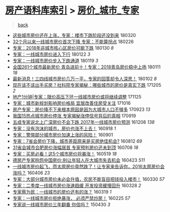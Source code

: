 [房产语料库索引](../../README.md)  > [房价_城市_专家](房价_城市_专家.md)
====
> [back](../README.md)

- [这些城市房价还在上涨，专家：楼市下跌阶段还没到来](http://jkwz.applinzi.com/ittc/7082654475968054282.html#%E8%BF%99%E4%BA%9B%E5%9F%8E%E5%B8%82%E6%88%BF%E4%BB%B7%E8%BF%98%E5%9C%A8%E4%B8%8A%E6%B6%A8%EF%BC%8C%E4%B8%93%E5%AE%B6%EF%BC%9A%E6%A5%BC%E5%B8%82%E4%B8%8B%E8%B7%8C%E9%98%B6%E6%AE%B5%E8%BF%98%E6%B2%A1%E5%88%B0%E6%9D%A5) 180320  
- [32个月以来一线城市房价首次下降 专家：不能算拐点](http://jkwz.applinzi.com/ittc/7074400662345745424.html#32%E4%B8%AA%E6%9C%88%E4%BB%A5%E6%9D%A5%E4%B8%80%E7%BA%BF%E5%9F%8E%E5%B8%82%E6%88%BF%E4%BB%B7%E9%A6%96%E6%AC%A1%E4%B8%8B%E9%99%8D+%E4%B8%93%E5%AE%B6%EF%BC%9A%E4%B8%8D%E8%83%BD%E7%AE%97%E6%8B%90%E7%82%B9) 180226  
- [专家：2018年非城市核心区房价可能下跌](http://jkwz.applinzi.com/ittc/7064298320304800784.html#%E4%B8%93%E5%AE%B6%EF%BC%9A2018%E5%B9%B4%E9%9D%9E%E5%9F%8E%E5%B8%82%E6%A0%B8%E5%BF%83%E5%8C%BA%E6%88%BF%E4%BB%B7%E5%8F%AF%E8%83%BD%E4%B8%8B%E8%B7%8C) 180130 *8* 
- [专家：一线城市房价进入下行](http://jkwz.applinzi.com/ittc/7061364812942935046.html#%E4%B8%93%E5%AE%B6%EF%BC%9A%E4%B8%80%E7%BA%BF%E5%9F%8E%E5%B8%82%E6%88%BF%E4%BB%B7%E8%BF%9B%E5%85%A5%E4%B8%8B%E8%A1%8C) 180122 *3* 
- [专家：一线城市房价步入下跌通道](http://jkwz.applinzi.com/ittc/7060195214713422854.html#%E4%B8%93%E5%AE%B6%EF%BC%9A%E4%B8%80%E7%BA%BF%E5%9F%8E%E5%B8%82%E6%88%BF%E4%BB%B7%E6%AD%A5%E5%85%A5%E4%B8%8B%E8%B7%8C%E9%80%9A%E9%81%93) 180119 *3* 
- [全国261个城市最新房价 青岛进前十！专家：2018青岛房价稳中上扬](http://jkwz.applinzi.com/ittc/7057323287833478154.html#%E5%85%A8%E5%9B%BD261%E4%B8%AA%E5%9F%8E%E5%B8%82%E6%9C%80%E6%96%B0%E6%88%BF%E4%BB%B7+%E9%9D%92%E5%B2%9B%E8%BF%9B%E5%89%8D%E5%8D%81%EF%BC%81%E4%B8%93%E5%AE%B6%EF%BC%9A2018%E9%9D%92%E5%B2%9B%E6%88%BF%E4%BB%B7%E7%A8%B3%E4%B8%AD%E4%B8%8A%E6%89%AC) 180111 *18* 
- [最新消息！三四线城市房价几万一平，专家的回答却令人深思！](http://jkwz.applinzi.com/ittc/7053912341890991115.html#%E6%9C%80%E6%96%B0%E6%B6%88%E6%81%AF%EF%BC%81%E4%B8%89%E5%9B%9B%E7%BA%BF%E5%9F%8E%E5%B8%82%E6%88%BF%E4%BB%B7%E5%87%A0%E4%B8%87%E4%B8%80%E5%B9%B3%EF%BC%8C%E4%B8%93%E5%AE%B6%E7%9A%84%E5%9B%9E%E7%AD%94%E5%8D%B4%E4%BB%A4%E4%BA%BA%E6%B7%B1%E6%80%9D%EF%BC%81) 180102 *8* 
- [现在该不该出手买房？社科院专家揭秘：哪些城市的房价是真实下跌](http://jkwz.applinzi.com/ittc/7043718603969397776.html#%E7%8E%B0%E5%9C%A8%E8%AF%A5%E4%B8%8D%E8%AF%A5%E5%87%BA%E6%89%8B%E4%B9%B0%E6%88%BF%EF%BC%9F%E7%A4%BE%E7%A7%91%E9%99%A2%E4%B8%93%E5%AE%B6%E6%8F%AD%E7%A7%98%EF%BC%9A%E5%93%AA%E4%BA%9B%E5%9F%8E%E5%B8%82%E7%9A%84%E6%88%BF%E4%BB%B7%E6%98%AF%E7%9C%9F%E5%AE%9E%E4%B8%8B%E8%B7%8C) 171205 *2* 
- [地产1分钟|专家：限价高压下环一线城市房价或将继续调整](http://jkwz.applinzi.com/ittc/7039969724488746000.html#%E5%9C%B0%E4%BA%A71%E5%88%86%E9%92%9F%7C%E4%B8%93%E5%AE%B6%EF%BC%9A%E9%99%90%E4%BB%B7%E9%AB%98%E5%8E%8B%E4%B8%8B%E7%8E%AF%E4%B8%80%E7%BA%BF%E5%9F%8E%E5%B8%82%E6%88%BF%E4%BB%B7%E6%88%96%E5%B0%86%E7%BB%A7%E7%BB%AD%E8%B0%83%E6%95%B4) 171125  
- [专家：城市新规划影响房价格局 宜居改善住房受关注](http://jkwz.applinzi.com/ittc/7024963905670087696.html#%E4%B8%93%E5%AE%B6%EF%BC%9A%E5%9F%8E%E5%B8%82%E6%96%B0%E8%A7%84%E5%88%92%E5%BD%B1%E5%93%8D%E6%88%BF%E4%BB%B7%E6%A0%BC%E5%B1%80+%E5%AE%9C%E5%B1%85%E6%94%B9%E5%96%84%E4%BD%8F%E6%88%BF%E5%8F%97%E5%85%B3%E6%B3%A8) 171016  
- [房产专家：房价降不下来根本原因是因为大城市人口不够多](http://jkwz.applinzi.com/ittc/7016435091432277009.html#%E6%88%BF%E4%BA%A7%E4%B8%93%E5%AE%B6%EF%BC%9A%E6%88%BF%E4%BB%B7%E9%99%8D%E4%B8%8D%E4%B8%8B%E6%9D%A5%E6%A0%B9%E6%9C%AC%E5%8E%9F%E5%9B%A0%E6%98%AF%E5%9B%A0%E4%B8%BA%E5%A4%A7%E5%9F%8E%E5%B8%82%E4%BA%BA%E5%8F%A3%E4%B8%8D%E5%A4%9F%E5%A4%9A) 170923 *13* 
- [我国15热点城市房价停涨 专家揭秘涨停信号背后的真相](http://jkwz.applinzi.com/ittc/7015065478681330705.html#%E6%88%91%E5%9B%BD15%E7%83%AD%E7%82%B9%E5%9F%8E%E5%B8%82%E6%88%BF%E4%BB%B7%E5%81%9C%E6%B6%A8+%E4%B8%93%E5%AE%B6%E6%8F%AD%E7%A7%98%E6%B6%A8%E5%81%9C%E4%BF%A1%E5%8F%B7%E8%83%8C%E5%90%8E%E7%9A%84%E7%9C%9F%E7%9B%B8) 170919  
- [五成专家说北上广深房价不会下跌 2017年一线城市房价预测](http://jkwz.applinzi.com/ittc/6909315877064672260.html#%E4%BA%94%E6%88%90%E4%B8%93%E5%AE%B6%E8%AF%B4%E5%8C%97%E4%B8%8A%E5%B9%BF%E6%B7%B1%E6%88%BF%E4%BB%B7%E4%B8%8D%E4%BC%9A%E4%B8%8B%E8%B7%8C+2017%E5%B9%B4%E4%B8%80%E7%BA%BF%E5%9F%8E%E5%B8%82%E6%88%BF%E4%BB%B7%E9%A2%84%E6%B5%8B) 161208 *138* 
- [专家：没有泡沫的城市，房价也涨不上去！](http://jkwz.applinzi.com/ittc/6879216263905149957.html#%E4%B8%93%E5%AE%B6%EF%BC%9A%E6%B2%A1%E6%9C%89%E6%B3%A1%E6%B2%AB%E7%9A%84%E5%9F%8E%E5%B8%82%EF%BC%8C%E6%88%BF%E4%BB%B7%E4%B9%9F%E6%B6%A8%E4%B8%8D%E4%B8%8A%E5%8E%BB%EF%BC%81) 160918 *1* 
- [专家：警惕部分城市房价加速上涨的风险！](http://jkwz.applinzi.com/ittc/6872956844024267780.html#%E4%B8%93%E5%AE%B6%EF%BC%9A%E8%AD%A6%E6%83%95%E9%83%A8%E5%88%86%E5%9F%8E%E5%B8%82%E6%88%BF%E4%BB%B7%E5%8A%A0%E9%80%9F%E4%B8%8A%E6%B6%A8%E7%9A%84%E9%A3%8E%E9%99%A9%EF%BC%81) 160901  
- [专家：7省会房价下降，城市差距原来是买房绝佳机会?](http://jkwz.applinzi.com/ittc/6865525687229875204.html#%E4%B8%93%E5%AE%B6%EF%BC%9A7%E7%9C%81%E4%BC%9A%E6%88%BF%E4%BB%B7%E4%B8%8B%E9%99%8D%EF%BC%8C%E5%9F%8E%E5%B8%82%E5%B7%AE%E8%B7%9D%E5%8E%9F%E6%9D%A5%E6%98%AF%E4%B9%B0%E6%88%BF%E7%BB%9D%E4%BD%B3%E6%9C%BA%E4%BC%9A%3F) 160812 *69* 
- [31省会城市合肥房价涨幅居首 专家预判房价还未到顶](http://jkwz.applinzi.com/ittc/6852460545269302277.html#31%E7%9C%81%E4%BC%9A%E5%9F%8E%E5%B8%82%E5%90%88%E8%82%A5%E6%88%BF%E4%BB%B7%E6%B6%A8%E5%B9%85%E5%B1%85%E9%A6%96+%E4%B8%93%E5%AE%B6%E9%A2%84%E5%88%A4%E6%88%BF%E4%BB%B7%E8%BF%98%E6%9C%AA%E5%88%B0%E9%A1%B6) 160708 *18* 
- [专家：买房必看！这5个城市房价将暴涨！](http://jkwz.applinzi.com/ittc/6834030812655518724.html#%E4%B8%93%E5%AE%B6%EF%BC%9A%E4%B9%B0%E6%88%BF%E5%BF%85%E7%9C%8B%EF%BC%81%E8%BF%995%E4%B8%AA%E5%9F%8E%E5%B8%82%E6%88%BF%E4%BB%B7%E5%B0%86%E6%9A%B4%E6%B6%A8%EF%BC%81) 160519 *18* 
- [德房产专家抱怨中国房价:别让年轻人在大城市失去机会](http://jkwz.applinzi.com/ittc/6824081233411572741.html#%E5%BE%B7%E6%88%BF%E4%BA%A7%E4%B8%93%E5%AE%B6%E6%8A%B1%E6%80%A8%E4%B8%AD%E5%9B%BD%E6%88%BF%E4%BB%B7%3A%E5%88%AB%E8%AE%A9%E5%B9%B4%E8%BD%BB%E4%BA%BA%E5%9C%A8%E5%A4%A7%E5%9F%8E%E5%B8%82%E5%A4%B1%E5%8E%BB%E6%9C%BA%E4%BC%9A) 160423 *511* 
- [一线城市房价起飞，而太原房价竟然跌了！让专家来告诉你，2016太原房价会涨吗？](http://jkwz.applinzi.com/ittc/6818096239459435524.html#%E4%B8%80%E7%BA%BF%E5%9F%8E%E5%B8%82%E6%88%BF%E4%BB%B7%E8%B5%B7%E9%A3%9E%EF%BC%8C%E8%80%8C%E5%A4%AA%E5%8E%9F%E6%88%BF%E4%BB%B7%E7%AB%9F%E7%84%B6%E8%B7%8C%E4%BA%86%EF%BC%81%E8%AE%A9%E4%B8%93%E5%AE%B6%E6%9D%A5%E5%91%8A%E8%AF%89%E4%BD%A0%EF%BC%8C2016%E5%A4%AA%E5%8E%9F%E6%88%BF%E4%BB%B7%E4%BC%9A%E6%B6%A8%E5%90%97%EF%BC%9F) 160406 *23* 
- [专家：大部分城市房价未必会升值，农民不能盲目把钱投入楼市！](http://jkwz.applinzi.com/ittc/6815418438755304452.html#%E4%B8%93%E5%AE%B6%EF%BC%9A%E5%A4%A7%E9%83%A8%E5%88%86%E5%9F%8E%E5%B8%82%E6%88%BF%E4%BB%B7%E6%9C%AA%E5%BF%85%E4%BC%9A%E5%8D%87%E5%80%BC%EF%BC%8C%E5%86%9C%E6%B0%91%E4%B8%8D%E8%83%BD%E7%9B%B2%E7%9B%AE%E6%8A%8A%E9%92%B1%E6%8A%95%E5%85%A5%E6%A5%BC%E5%B8%82%EF%BC%81) 160330 *57* 
- [专家：二季度一线城市房价涨速趋缓 开发投资缓慢回升](http://jkwz.applinzi.com/ittc/6814679409470473220.html#%E4%B8%93%E5%AE%B6%EF%BC%9A%E4%BA%8C%E5%AD%A3%E5%BA%A6%E4%B8%80%E7%BA%BF%E5%9F%8E%E5%B8%82%E6%88%BF%E4%BB%B7%E6%B6%A8%E9%80%9F%E8%B6%8B%E7%BC%93+%E5%BC%80%E5%8F%91%E6%8A%95%E8%B5%84%E7%BC%93%E6%85%A2%E5%9B%9E%E5%8D%87) 160328 *2* 
- [专家蔡为民：一线城市的房价还有的涨？](http://jkwz.applinzi.com/ittc/6811321318892897285.html#%E4%B8%93%E5%AE%B6%E8%94%A1%E4%B8%BA%E6%B0%91%EF%BC%9A%E4%B8%80%E7%BA%BF%E5%9F%8E%E5%B8%82%E7%9A%84%E6%88%BF%E4%BB%B7%E8%BF%98%E6%9C%89%E7%9A%84%E6%B6%A8%EF%BC%9F) 160319 *1* 
- [专家：一线城市房价拒绝暴涨， 必须严禁炒房！](http://jkwz.applinzi.com/ittc/6802792692018840580.html#%E4%B8%93%E5%AE%B6%EF%BC%9A%E4%B8%80%E7%BA%BF%E5%9F%8E%E5%B8%82%E6%88%BF%E4%BB%B7%E6%8B%92%E7%BB%9D%E6%9A%B4%E6%B6%A8%EF%BC%8C+%E5%BF%85%E9%A1%BB%E4%B8%A5%E7%A6%81%E7%82%92%E6%88%BF%EF%BC%81) 160225 *57* 
- [专家说一线城市房价三年翻番 你信吗？](http://jkwz.applinzi.com/ittc/547650611405750898.html#%E4%B8%93%E5%AE%B6%E8%AF%B4%E4%B8%80%E7%BA%BF%E5%9F%8E%E5%B8%82%E6%88%BF%E4%BB%B7%E4%B8%89%E5%B9%B4%E7%BF%BB%E7%95%AA+%E4%BD%A0%E4%BF%A1%E5%90%97%EF%BC%9F) 150430 *3* 

